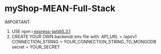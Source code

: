 # myShop-MEAN-Full-Stack

IMPORTANT:
1. USE npm i express-jwt@5.3.1
2. CREATE YOUR OWN backend/.env file with:
    API_URL = /api/v1
    CONNECTION_STRING = YOUR_CONNECTION_STRING_TO_MONGODB
    secret = YOUR_SECRET
